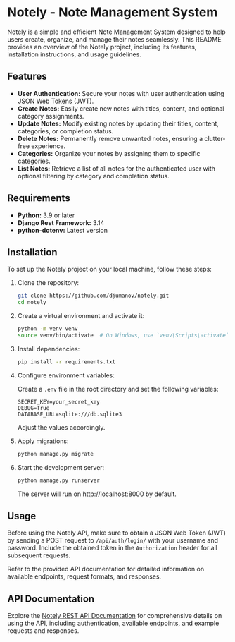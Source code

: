 # Notely - Note Management System

Notely is a simple and efficient Note Management System designed to help users create, organize, and manage their notes seamlessly. This README provides an overview of the Notely project, including its features, installation instructions, and usage guidelines.

## Features

- **User Authentication:** Secure your notes with user authentication using JSON Web Tokens (JWT).
- **Create Notes:** Easily create new notes with titles, content, and optional category assignments.
- **Update Notes:** Modify existing notes by updating their titles, content, categories, or completion status.
- **Delete Notes:** Permanently remove unwanted notes, ensuring a clutter-free experience.
- **Categories:** Organize your notes by assigning them to specific categories.
- **List Notes:** Retrieve a list of all notes for the authenticated user with optional filtering by category and completion status.

## Requirements

- **Python:** 3.9 or later
- **Django Rest Framework:** 3.14
- **python-dotenv:** Latest version

## Installation

To set up the Notely project on your local machine, follow these steps:

1. Clone the repository:

   ```bash
   git clone https://github.com/djumanov/notely.git
   cd notely
   ```

2. Create a virtual environment and activate it:

   ```bash
   python -m venv venv
   source venv/bin/activate  # On Windows, use `venv\Scripts\activate`
   ```

3. Install dependencies:

   ```bash
   pip install -r requirements.txt
   ```

4. Configure environment variables:

   Create a `.env` file in the root directory and set the following variables:

   ```env
   SECRET_KEY=your_secret_key
   DEBUG=True
   DATABASE_URL=sqlite:///db.sqlite3
   ```

   Adjust the values accordingly.

5. Apply migrations:

   ```bash
   python manage.py migrate
   ```

6. Start the development server:

   ```bash
   python manage.py runserver
   ```

   The server will run on http://localhost:8000 by default.

## Usage

Before using the Notely API, make sure to obtain a JSON Web Token (JWT) by sending a POST request to `/api/auth/login/` with your username and password. Include the obtained token in the `Authorization` header for all subsequent requests.

Refer to the provided API documentation for detailed information on available endpoints, request formats, and responses.

## API Documentation

Explore the [Notely REST API Documentation](api-doca.md) for comprehensive details on using the API, including authentication, available endpoints, and example requests and responses.
